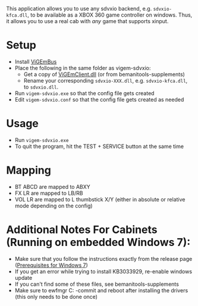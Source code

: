 This application allows you to use any sdvxio backend, e.g. `sdvxio-kfca.dll`, to be available as a
XBOX 360 game controller on windows. Thus, it allows you to use a real cab with *any* game that
supports xinput.

# Setup

- Install [ViGEmBus](https://github.com/ViGEm/ViGEmBus/releases)
- Place the following in the same folder as vigem-sdvxio:
  - Get a copy of [ViGEmClient.dll](https://bin.jvnv.net/file/ZgMJK/ViGEmClient.zip) (or from
    bemanitools-supplements)
  - Rename your corresponding `sdvxio-XXX.dll`, e.g. `sdvxio-kfca.dll`, to `sdvxio.dll`.
- Run `vigem-sdvxio.exe` so that the config file gets created
- Edit `vigem-sdvxio.conf` so that the config file gets created as needed

# Usage

- Run `vigem-sdvxio.exe`
- To quit the program, hit the TEST + SERVICE button at the same time

# Mapping

- BT ABCD are mapped to ABXY
- FX LR are mapped to LB/RB
- VOL LR are mapped to L thumbstick X/Y (either in absolute or relative mode depending on the
  config)

# Additional Notes For Cabinets (Running on embedded Windows 7):

- Make sure that you follow the instructions exactly from the release page
  ([Prerequisites for Windows 7](https://github.com/ViGEm/ViGEmBus/wiki/Prerequisites-for-Windows-7))
- If you get an error while trying to install KB3033929, re-enable windows update
- If you can't find some of these files, see bemanitools-supplements
- Make sure to ewfmgr C: -commit and reboot after installing the drivers (this only needs to be done
  once)
